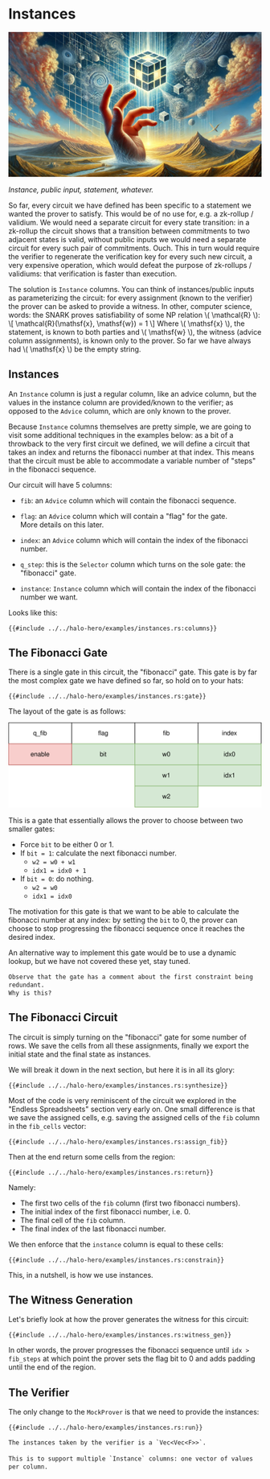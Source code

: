 # Instances

![](./top.webp)

*Instance, public input, statement, whatever.*

So far, every circuit we have defined has been specific to a statement we wanted the prover to satisfy.
This would be of no use for, e.g. a zk-rollup / validium.
We would need a separate circuit for every state transition:
in a zk-rollup the circuit shows that a transition between commitments to two adjacent states is valid, without public inputs we would need a separate circuit for every such pair of commitments. Ouch.
This in turn would require the verifier to regenerate the verification key for every such new circuit, a very expensive operation, which would defeat the purpose of zk-rollups / validiums: that verification is faster than execution.

The solution is `Instance` columns.
You can think of instances/public inputs as parameterizing the circuit:
for every assignment (known to the verifier) the prover can be asked to provide a witness.
In other, computer science, words:
the SNARK proves satisfiability of some NP relation \\( \mathcal{R} \\):
\\[
  \mathcal{R}(\mathsf{x}, \mathsf{w}) = 1
\\]
Where \\( \mathsf{x} \\), the statement, is known to both parties and \\( \mathsf{w} \\), the witness (advice column assignments), is known only to the prover.
So far we have always had \\( \mathsf{x} \\) be the empty string.

## Instances

An `Instance` column is just a regular column, like an advice column,
but the values in the instance column are provided/known to the verifier;
as opposed to the `Advice` column, which are only known to the prover.

Because `Instance` columns themselves are pretty simple,
we are going to visit some additional techniques in the examples below:
as a bit of a throwback to the very first circuit we defined,
we will define a circuit that takes an index and returns the fibonacci number at that index.
This means that the circuit must be able to accommodate a variable number of "steps" in the fibonacci sequence.

Our circuit will have 5 columns:

- `fib`: an `Advice` column which will contain the fibonacci sequence.

- `flag`: an `Advice` column which will contain a "flag" for the gate. \
  More details on this later.

- `index`: an `Advice` column which will contain the index of the fibonacci number.

- `q_step`: this is the `Selector` column which turns on the sole gate: the "fibonacci" gate.

- `instance`: `Instance` column which will contain the index of the fibonacci number we want.

Looks like this:

```rust,no_run,noplaypen
{{#include ../../halo-hero/examples/instances.rs:columns}}
```

## The Fibonacci Gate

There is a single gate in this circuit, the "fibonacci" gate.
This gate is by far the most complex gate we have defined so far, so hold on to your hats:

```rust,no_run,noplaypen
{{#include ../../halo-hero/examples/instances.rs:gate}}
```

The layout of the gate is as follows:

![Fibonacci gate](./fib.svg)

This is a gate that essentially allows the prover to choose between two smaller gates:

- Force `bit` to be either 0 or 1.
- If `bit = 1`: calculate the next fibonacci number.
  - `w2 = w0 + w1`
  - `idx1 = idx0 + 1`
- If `bit = 0`: do nothing.
  - `w2 = w0`
  - `idx1 = idx0`

The motivation for this gate is that we want to be able to calculate the fibonacci number at any index:
by setting the `bit` to 0, the prover can choose to stop progressing the fibonacci sequence once it reaches the desired index.

An alternative way to implement this gate would be to use a dynamic lookup,
but we have not covered these yet, stay tuned.

```admonish question
Observe that the gate has a comment about the first constraint being redundant.
Why is this?
```

## The Fibonacci Circuit

The circuit is simply turning on the "fibonacci" gate for some number of rows.
We save the cells from all these assignments, finally we export the initial state and the final state as instances.

We will break it down in the next section, but here it is in all its glory:

```rust,no_run,noplaypen
{{#include ../../halo-hero/examples/instances.rs:synthesize}}
```

Most of the code is very reminiscent of the circuit we explored in the "Endless Spreadsheets" section very early on.
One small difference is that we save the assigned cells,
e.g. saving the assigned cells of the `fib` column in the `fib_cells` vector:

```rust,no_run,noplaypen
{{#include ../../halo-hero/examples/instances.rs:assign_fib}}
```

Then at the end return some cells from the region:

```rust,no_run,noplaypen
{{#include ../../halo-hero/examples/instances.rs:return}}
```

Namely:

- The first two cells of the `fib` column (first two fibonacci numbers).
- The initial index of the first fibonacci number, i.e. 0.
- The final cell of the `fib` column.
- The final index of the last fibonacci number.

We then enforce that the `instance` column is equal to these cells:

```rust,no_run,noplaypen
{{#include ../../halo-hero/examples/instances.rs:constrain}}
```

This, in a nutshell, is how we use instances.

## The Witness Generation

Let's briefly look at how the prover generates the witness for this circuit:

```rust,no_run,noplaypen
{{#include ../../halo-hero/examples/instances.rs:witness_gen}}
```

In other words, the prover progresses the fibonacci sequence until
`idx > fib_steps` at which point the prover sets the flag bit to 0
and adds padding until the end of the region.

## The Verifier

The only change to the `MockProver` is that we need to provide the instances:

```rust,no_run,noplaypen
{{#include ../../halo-hero/examples/instances.rs:run}}
```

```admonish note
The instances taken by the verifier is a `Vec<Vec<F>>`.

This is to support multiple `Instance` columns: one vector of values per column.
```
